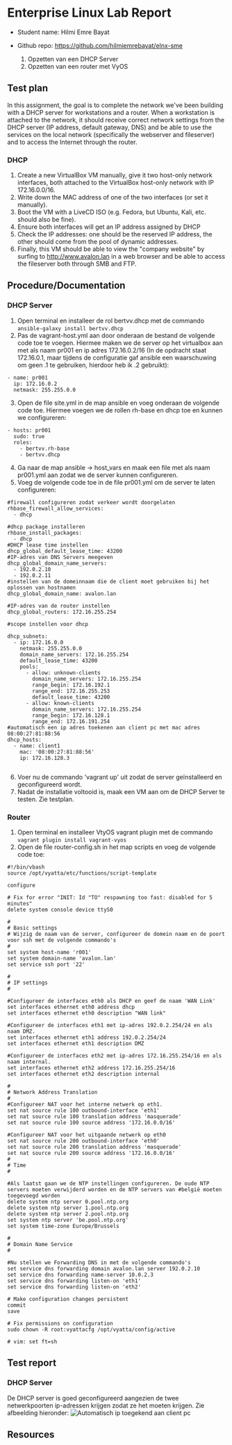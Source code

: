 # Enterprise Linux Lab Report

- Student name: Hilmi Emre Bayat
- Github repo: https://github.com/hilmiemrebayat/elnx-sme

  1. Opzetten van een DHCP Server
  2. Opzetten van een router met VyOS

## Test plan
In this assignment, the goal is to complete the network we've been building with a DHCP server for workstations and a router. When a workstation is attached to the network, it should receive correct network settings from the DHCP server (IP address, default gateway, DNS) and be able to use the services on the local network (specifically the webserver and fileserver) and to access the Internet through the router.
### DHCP 
1. Create a new VirtualBox VM manually, give it two host-only network interfaces, both attached to the VirtualBox host-only network with IP 172.16.0.0/16.
2. Write down the MAC address of one of the two interfaces (or set it manually).
3. Boot the VM with a LiveCD ISO (e.g. Fedora, but Ubuntu, Kali, etc. should also be fine).
4. Ensure both interfaces will get an IP address assigned by DHCP
5. Check the IP addresses: one should be the reserved IP address, the other should come from the pool of dynamic addresses.
6. Finally, this VM should be able to view the "company website" by surfing to http://www.avalon.lan in a web browser and be able to access the fileserver both through SMB and FTP.


## Procedure/Documentation
### DHCP Server
1. Open terminal en installeer de rol bertvv.dhcp met de commando `ansible-galaxy install bertvv.dhcp`
2. Pas de vagrant-host.yml aan door onderaan de bestand de volgende code toe te voegen. Hiermee maken we de server op het virtualbox aan met als naam pr001 en ip adres 172.16.0.2/16 (In de opdracht staat 172.16.0.1, maar tijdens de configuratie gaf ansible een waarschuwing om geen .1 te gebruiken, hierdoor heb ik .2 gebruikt):
```
- name: pr001
  ip: 172.16.0.2
  netmask: 255.255.0.0
```
3. Open de file site.yml in de map ansible en voeg onderaan de volgende code toe. Hiermee voegen we de rollen rh-base en dhcp toe en kunnen we configureren:
```
- hosts: pr001
  sudo: true
  roles:
    - bertvv.rh-base
    - bertvv.dhcp
```
4. Ga naar de map ansible -> host_vars en maak een file met als naam pr001.yml aan zodat we de server kunnen configureren.
5. Voeg de volgende code toe in de file pr001.yml om de server te laten configureren:
```
#firewall configureren zodat verkeer wordt doorgelaten
rhbase_firewall_allow_services:
  - dhcp

#dhcp package installeren
rhbase_install_packages:
  - dhcp
#DHCP lease time instellen
dhcp_global_default_lease_time: 43200
#IP-adres van DNS Servers meegeven
dhcp_global_domain_name_servers:
  - 192.0.2.10
  - 192.0.2.11
#instellen van de domeinnaam die de client moet gebruiken bij het oplossen van hostnamen
dhcp_global_domain_name: avalon.lan

#IP-adres van de router instellen
dhcp_global_routers: 172.16.255.254

#scope instellen voor dhcp

dhcp_subnets:
  - ip: 172.16.0.0
    netmask: 255.255.0.0
    domain_name_servers: 172.16.255.254
    default_lease_time: 43200
    pools:
      - allow: unknown-clients
        domain_name_servers: 172.16.255.254
        range_begin: 172.16.192.1
        range_end: 172.16.255.253
        default_lease_time: 43200
      - allow: known-clients
        domain_name_servers: 172.16.255.254
        range_begin: 172.16.128.1
        range_end: 172.16.191.254
#automatisch een ip adres toekenen aan client pc met mac adres 08:00:27:81:88:56
dhcp_hosts:
  - name: client1
    mac: '08:00:27:81:88:56'
    ip: 172.16.128.3


```
6. Voer nu de commando 'vagrant up' uit zodat de server geïnstalleerd en geconfigureerd wordt.
7. Nadat de installatie voltooid is, maak een VM aan om de DHCP Server te testen. Zie testplan.
### Router
1. Open terminal en installeer VtyOS vagrant plugin met de commando `vagrant plugin install vagrant-vyos`
2. Open de file router-config.sh in het map scripts en voeg de volgende code toe:
```
#!/bin/vbash
source /opt/vyatta/etc/functions/script-template

configure

# Fix for error "INIT: Id "TO" respawning too fast: disabled for 5 minutes"
delete system console device ttyS0

#
# Basic settings
# Wijzig de naam van de server, configureer de domein naam en de poort voor ssh met de volgende commando's
#
set system host-name 'r001'
set system domain-name 'avalon.lan'
set service ssh port '22'

#
# IP settings
#

#Configureer de interfaces eth0 als DHCP en geef de naam 'WAN Link'
set interfaces ethernet eth0 address dhcp
set interfaces ethernet eth0 description "WAN link"

#Configureer de interfaces eth1 met ip-adres 192.0.2.254/24 en als naam DMZ.
set interfaces ethernet eth1 address 192.0.2.254/24
set interfaces ethernet eth1 description DMZ

#Configureer de interfaces eth2 met ip-adres 172.16.255.254/16 en als naam internal. 
set interfaces ethernet eth2 address 172.16.255.254/16
set interfaces ethernet eth2 description internal

#
# Network Address Translation
#
#Configureer NAT voor het interne netwerk op eth1.
set nat source rule 100 outbound-interface 'eth1'
set nat source rule 100 translation address 'masquerade'
set nat source rule 100 source address '172.16.0.0/16'

#Configureer NAT voor het uitgaande netwerk op eth0
set nat source rule 200 outbound-interface 'eth0'
set nat source rule 200 translation address 'masquerade'
set nat source rule 200 source address '172.16.0.0/16'
#
# Time
#

#Als laatst gaan we de NTP instellingen configureren. De oude NTP servers moeten verwijderd worden en de NTP servers van #belgië moeten toegevoegd worden
delete system ntp server 0.pool.ntp.org
delete system ntp server 1.pool.ntp.org
delete system ntp server 2.pool.ntp.org
set system ntp server 'be.pool.ntp.org'
set system time-zone Europe/Brussels

#
# Domain Name Service
#

#Nu stellen we Forwarding DNS in met de volgende commando's
set service dns forwarding domain avalon.lan server 192.0.2.10
set service dns forwarding name-server 10.0.2.3
set service dns forwarding listen-on 'eth1'
set service dns forwarding listen-on 'eth2'

# Make configuration changes persistent
commit
save

# Fix permissions on configuration
sudo chown -R root:vyattacfg /opt/vyatta/config/active

# vim: set ft=sh

```


## Test report
### DHCP Server
De DHCP server is goed geconfigureerd aangezien de twee netwerkpoorten ip-adressen krijgen zodat ze het moeten krijgen. Zie afbeelding hieronder:
![Automatisch ip toegekend aan client pc](https://github.com/hilmiemrebayat/elnx-sme/blob/master/report/Afbeeldingen/dhcp.jpeg)
 
## Resources
